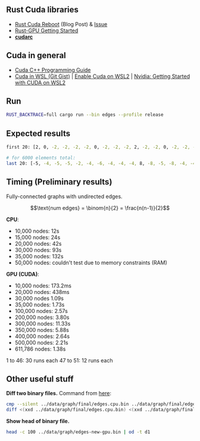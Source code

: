 ## Rust Cuda libraries
- [Rust Cuda Reboot](https://rust-gpu.github.io/blog/2025/01/27/rust-cuda-reboot) (Blog Post) & [Issue](https://github.com/Rust-GPU/Rust-CUDA/issues/130)
- [Rust-GPU Getting Started](https://rust-gpu.github.io/Rust-CUDA/guide/getting_started.html)
- [**cudarc**](https://github.com/coreylowman/cudarc?tab=readme-ov-file)

## Cuda in general
- [Cuda C++ Programming Guide](https://docs.nvidia.com/cuda/cuda-c-programming-guide/index.html#)
- [Cuda in WSL (Git Gist)](https://gist.github.com/Ayke/5f37ebdb84c758f57d7a3c8b847648bb) | [Enable Cuda on WSL2](https://learn.microsoft.com/en-us/windows/ai/directml/gpu-cuda-in-wsl) | [Nvidia: Getting Started with CUDA on WSL2](https://docs.nvidia.com/cuda/wsl-user-guide/index.html#getting-started-with-cuda-on-wsl-2)

## Run

```bash
RUST_BACKTRACE=full cargo run --bin edges --profile release
```

## Expected results

```bash
first 20: [2, 0, -2, -2, -2, -2, 0, -2, -2, -2, 2, -2, -2, 0, -2, -2, -2, 1, 0, -3]

# for 6000 elements total:
last 20: [-5, -4, -5, -5, -2, -4, -6, -4, -4, -4, 8, -8, -5, -8, -4, -4, -4, 7, -6, -5]
```


## Timing (Preliminary results)

Fully-connected graphs with undirected edges.

$$\text{num edges} = \binom{n}{2} = \frac{n(n-1)}{2}$$

**CPU**:

- 10,000 nodes: 12s
- 15,000 nodes: 24s
- 20,000 nodes: 42s
- 30,000 nodes: 93s
- 35,000 nodes: 132s
- 50,000 nodes: couldn't test due to memory constraints (RAM)

**GPU (CUDA)**:

- 10,000 nodes: 173.2ms
- 20,000 nodes: 438ms
- 30,000 nodes 1.09s
- 35,000 nodes: 1.73s
- 100,000 nodes: 2.57s
- 200,000 nodes: 3.80s
- 300,000 nodes: 11.33s
- 350,000 nodes: 5.88s
- 400,000 nodes: 2.64s
- 500,000 nodes: 2.21s
- 611,786 nodes: 1.38s

1 to 46: 30 runs each
47 to 51: 12 runs each

## Other useful stuff

**Diff two binary files.** Command from [here](https://superuser.com/a/968863/):

```bash
cmp --silent ../data/graph/final/edges.cpu.bin ../data/graph/final/edges.gpu.bin # check error code (!)
diff <(xxd ../data/graph/final/edges.cpu.bin) <(xxd ../data/graph/final/edges.gpu.bin)
```

**Show head of binary file.**

```bash
head -c 100 ../data/graph/edges-new-gpu.bin | od -t d1
```
